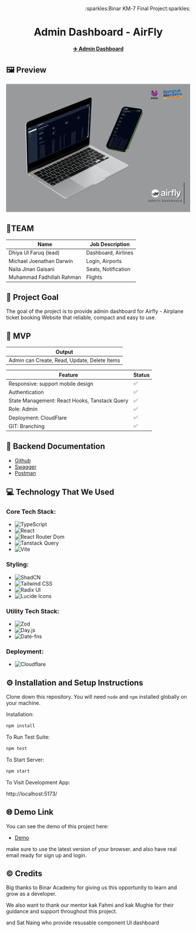 ﻿<p align="right">:sparkles:Binar KM-7 Final Project:sparkles:</p>
<h1 align="center">Admin Dashboard - AirFly </h1>
<p align="center">
<strong><a href="https://github.com/TIM1-FSW-BE-BINAR/Admin-Dashboard">✈️ Admin Dashboard</a></strong>
</p>

## 🖼️ Preview

<img src="Mockup.png" alt="preview">

## 👥TEAM

| Name                      | Job Description     |
| ------------------------- | ------------------- |
| Dhiya Ul Faruq (lead)     | Dashboard, Airlines |
| Michael Joenathan Darwin  | Login, Airports     |
| Naila Jinan Gaisani       | Seats, Notification |
| Muhammad Fadhillah Rahman | Flights             |

## 🎯 Project Goal

The goal of the project is to provide admin dashboard for Airfly - Airplane ticket booking Website that reliable, compact and easy to use.

## 🚩 MVP

| Output                                       |
| -------------------------------------------- |
| Admin can Create, Read, Update, Delete Items |

| Feature                                       | Status |
| --------------------------------------------- | ------ |
| Responsive: support mobile design             | ✅     |
| Authentication                                | ✅     |
| State Management: React Hooks, Tanstack Query | ✅     |
| Role: Admin                                   | ✅     |
| Deployment: CloudFlare                        | ✅     |
| GIT: Branching                                | ✅     |

## 📑 Backend Documentation

- [Github](https://github.com/TIM1-FSW-BE-BINAR/Backend/)
- [Swagger](https://binar.azumidev.web.id/api/v1/api-docs/)
- [Postman](https://documenter.getpostman.com/view/22814931/2sAYBUCrsH#intro)

## 💻 Technology That We Used

### Core Tech Stack:

- ![TypeScript](https://img.shields.io/badge/-TypeScript-007ACC?logo=typescript&logoColor=white&style=for-the-badge)
- ![React](https://img.shields.io/badge/-React-61DAFB?logo=react&logoColor=white&style=for-the-badge)
- ![React Router Dom](https://img.shields.io/badge/-React%20Router%20Dom-0078D4?logo=react-router&logoColor=white&style=for-the-badge)
- ![Tanstack Query](https://img.shields.io/badge/-Tanstack%20Query-FF4154?logo=tanstack-query&logoColor=white&style=for-the-badge)
- ![Vite](https://img.shields.io/badge/-Vite-646CFF?logo=vite&logoColor=white&style=for-the-badge)

### Styling:

- ![ShadCN](https://img.shields.io/badge/-ShadCN%20UI-FF7F00?logo=shadcn&logoColor=white&style=for-the-badge)
- ![Tailwind CSS](https://img.shields.io/badge/-Tailwind%20CSS-38B2AC?logo=tailwind-css&logoColor=white&style=for-the-badge)
- ![Radix UI](https://img.shields.io/badge/-Radix%20UI-FF1D1D?logo=radix-ui&logoColor=white&style=for-the-badge)
- ![Lucide Icons](https://img.shields.io/badge/-Lucide%20Icons-000000?logo=lucide&logoColor=white&style=for-the-badge)

### Utility Tech Stack:

- ![Zod](https://img.shields.io/badge/-Zod-2E3A59?logo=zod&logoColor=white&style=for-the-badge)
- ![Day.js](https://img.shields.io/badge/-Day.js-FF5F6D?logo=javascript&logoColor=white&style=for-the-badge)
- ![Date-fns](https://img.shields.io/badge/-Date%20fns-FF6F61?logo=javascript&logoColor=white&style=for-the-badge)

### Deployment:

- ![Cloudflare](https://img.shields.io/badge/-Cloudflare-F38020?logo=cloudflare&logoColor=white&style=for-the-badge)

## ⚙️ Installation and Setup Instructions

Clone down this repository. You will need `node` and `npm` installed globally on your machine.

Installation:

```bash
npm install
```

To Run Test Suite:

```bash
npm test
```

To Start Server:

```bash
npm start
```

To Visit Development App:

http://localhost:5173/

## 🌐 Demo Link

You can see the demo of this project here:

- [Demo](https://admin-dashboard-7tp.pages.dev/)

make sure to use the latest version of your browser. and also have real email ready for sign up and login.

## ©️ Credits

Big thanks to Binar Academy for giving us this opportunity to learn and grow as a developer.

We also want to thank our mentor kak Fahmi and kak Mughie for their guidance and support throughout this project.

and Sat Naing who provide resusable component UI dashboard
